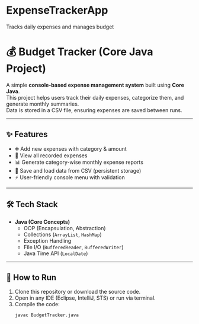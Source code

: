 # ExpenseTrackerApp
Tracks daily expenses and manages budget
# 💰 Budget Tracker (Core Java Project)

A simple **console-based expense management system** built using **Core Java**.  
This project helps users track their daily expenses, categorize them, and generate monthly summaries.  
Data is stored in a CSV file, ensuring expenses are saved between runs.  

---

## ✨ Features
- ➕ Add new expenses with category & amount  
- 📜 View all recorded expenses  
- 📊 Generate category-wise monthly expense reports  
- 💾 Save and load data from CSV (persistent storage)  
- ⚡ User-friendly console menu with validation  

---

## 🛠️ Tech Stack
- **Java (Core Concepts)**  
  - OOP (Encapsulation, Abstraction)  
  - Collections (`ArrayList`, `HashMap`)  
  - Exception Handling  
  - File I/O (`BufferedReader`, `BufferedWriter`)  
  - Java Time API (`LocalDate`)  

---

## 🚀 How to Run
1. Clone this repository or download the source code.  
2. Open in any IDE (Eclipse, IntelliJ, STS) or run via terminal.  
3. Compile the code:
   ```bash
   javac BudgetTracker.java
